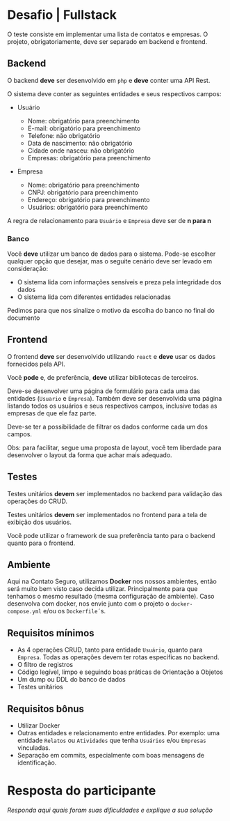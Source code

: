# Desafio | Fullstack

O teste consiste em implementar uma lista de contatos e empresas. O projeto, obrigatoriamente, deve ser separado em backend e frontend.

## Backend

O backend **deve** ser desenvolvido em `php` e **deve** conter uma API Rest.

O sistema deve conter as seguintes entidades e seus respectivos campos:

- Usuário
    - Nome: obrigatório para preenchimento
    - E-mail: obrigatório para preenchimento
    - Telefone: não obrigatório
    - Data de nascimento: não obrigatório
    - Cidade onde nasceu: não obrigatório
    - Empresas: obrigatório para preenchimento

- Empresa
    - Nome: obrigatório para preenchimento
    - CNPJ: obrigatório para preenchimento
    - Endereço: obrigatório para preenchimento
    - Usuários: obrigatório para preenchimento

A regra de relacionamento para `Usuário` e `Empresa` deve ser de __n para n__

### Banco
Você **deve** utilizar um banco de dados para o sistema. Pode-se escolher qualquer opção que desejar, mas o seguite cenário deve ser levado em consideração:
- O sistema lida com informações sensíveis e preza pela integridade dos dados
- O sistema lida com diferentes entidades relacionadas

Pedimos para que nos sinalize o motivo da escolha do banco no final do documento


## Frontend
O frontend **deve** ser desenvolvido utilizando `react` e **deve** usar os dados fornecidos pela API.

Você **pode** e, de preferência, **deve** utilizar bibliotecas de terceiros.

Deve-se desenvolver uma página de formulário para cada uma das entidades (`Usuario` e `Empresa`). Também deve ser desenvolvida uma página listando todos os usuários e seus respectivos campos, inclusive todas as empresas de que ele faz parte.

Deve-se ter a possibilidade de filtrar os dados conforme cada um dos campos.

Obs: para facilitar, segue uma proposta de layout, você tem liberdade para desenvolver o layout da forma que achar mais adequado.

## Testes
Testes unitários **devem** ser implementados no backend para validação das operações do CRUD.

Testes unitários **devem** ser implementados no frontend para a tela de exibição dos usuários.

Você pode utilizar o framework de sua preferência tanto para o backend quanto para o frontend.

## Ambiente
Aqui na Contato Seguro, utilizamos __Docker__ nos nossos ambientes, então será muito bem visto caso decida utilizar. Principalmente para que tenhamos o mesmo resultado (mesma configuração de ambiente). Caso desenvolva com docker, nos envie junto com o projeto o `docker-compose.yml` e/ou os `Dockerfile´`s.

## Requisitos mínimos
- As 4 operações CRUD, tanto para entidade `Usuário`, quanto para `Empresa`. Todas as operações devem ter rotas específicas no backend.
- O filtro de registros
- Código legível, limpo e seguindo boas práticas de Orientação a Objetos
- Um dump ou DDL do banco de dados
- Testes unitários

## Requisitos bônus
- Utilizar Docker
- Outras entidades e relacionamento entre entidades. Por exemplo: uma entidade `Relatos` ou `Atividades` que tenha `Usuários` e/ou `Empresas` vinculadas.
- Separação em commits, especialmente com boas mensagens de identificação.

# Resposta do participante
_Responda aqui quais foram suas dificuldades e explique a sua solução_
